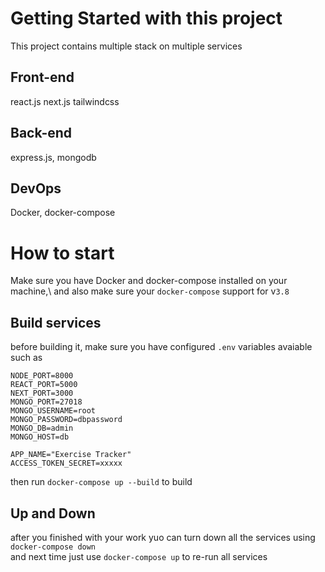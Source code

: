 # Getting Started with this project

This project contains multiple stack on multiple services

## Front-end

react.js next.js tailwindcss

## Back-end

express.js, mongodb

## DevOps

Docker, docker-compose

# How to start

Make sure you have Docker and docker-compose installed on your machine,\ 
and also make sure your `docker-compose` support for v`3.8`

## Build services

before building it, make sure you have configured `.env` variables avaiable such as
```
NODE_PORT=8000
REACT_PORT=5000
NEXT_PORT=3000
MONGO_PORT=27018
MONGO_USERNAME=root
MONGO_PASSWORD=dbpassword
MONGO_DB=admin
MONGO_HOST=db

APP_NAME="Exercise Tracker"
ACCESS_TOKEN_SECRET=xxxxx
```
then run `docker-compose up --build` to build

## Up and Down

after you finished with your work yuo can turn down all the services using `docker-compose down`\
and next time just use `docker-compose up` to re-run all services
